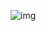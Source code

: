 ![img](https://cdn.discordapp.com/attachments/1147077027426472027/1354510683156250755/a3b4f45fbedb659353736229810a66db.jpg?ex=67e58de0&is=67e43c60&hm=5e330867b84bcf54f88b9021a9051eb5fa3fb3a1d4814f572fc69dad4af93daa&)
